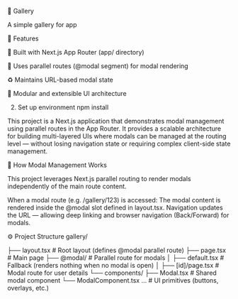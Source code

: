 🧩 Gallery

A simple gallery for app

🚀 Features

🧭 Built with Next.js App Router (app/ directory)

🔀 Uses parallel routes (@modal segment) for modal rendering

♻️ Maintains URL-based modal state

🧱 Modular and extensible UI architecture

2. Set up environment
   npm install

This project is a Next.js application that demonstrates modal management using parallel routes in the App Router. It provides a scalable architecture for building multi-layered UIs where modals can be managed at the routing level — without losing navigation state or requiring complex client-side state management.

🧩 How Modal Management Works

This project leverages Next.js parallel routing to render modals independently of the main route content.

When a modal route (e.g. /gallery/123) is accessed:
The modal content is rendered inside the @modal slot defined in layout.tsx.
Navigation updates the URL — allowing deep linking and browser navigation (Back/Forward) for modals.

⚙️ Project Structure
gallery/

├── layout.tsx # Root layout (defines @modal parallel route)
├── page.tsx # Main page
├── @modal/ # Parallel route for modals
│ ├── default.tsx # Fallback (renders nothing when no modal is open)
│ ├── [id]/page.tsx # Modal route for user details
└── components/
├── Modal.tsx # Shared modal component
└── ModalComponent.tsx ... # UI primitives (buttons, overlays, etc.)
